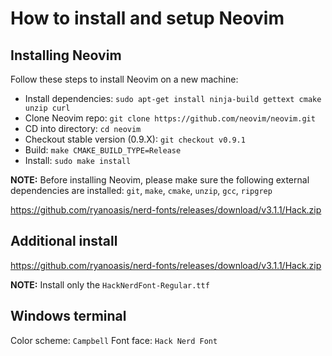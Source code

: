 # How to install and setup Neovim

## Installing Neovim

Follow these steps to install Neovim on a new machine:

* Install dependencies: ```sudo apt-get install ninja-build gettext cmake unzip curl```
* Clone Neovim repo: ```git clone https://github.com/neovim/neovim.git```
* CD into directory: ```cd neovim```
* Checkout stable version (0.9.X): ```git checkout v0.9.1```
* Build: ```make CMAKE_BUILD_TYPE=Release```
* Install: ```sudo make install```

**NOTE:** Before installing Neovim, please make sure the following external dependencies are installed: ```git```, ```make```, ```cmake```, ```unzip```, ```gcc```, ```ripgrep```

https://github.com/ryanoasis/nerd-fonts/releases/download/v3.1.1/Hack.zip

## Additional install

https://github.com/ryanoasis/nerd-fonts/releases/download/v3.1.1/Hack.zip

**NOTE:** Install only the ```HackNerdFont-Regular.ttf```

## Windows terminal

Color scheme: ```Campbell```
Font face: ```Hack Nerd Font```
